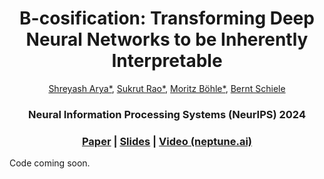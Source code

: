 <h1 align="center">B-cosification: Transforming Deep Neural Networks to be Inherently Interpretable</h1>

<div align="center">
<a href="https://www.linkedin.com/in/shrebox/">Shreyash Arya*</a>,
<a href="https://sukrutrao.github.io">Sukrut Rao*</a>,
<a href="https://moboehle.github.io">Moritz Böhle*</a>,
<a href="https://people.mpi-inf.mpg.de/~schiele">Bernt Schiele</a>

<h3 align="center">
Neural Information Processing Systems (NeurIPS) 2024
</div>
</h3>
  
<h3 align="center">
<a href="https://arxiv.org/abs/2411.00715">Paper</a>
  |
<a href="https://nips.cc/media/neurips-2024/Slides/95051.pdf">Slides</a>
  |
<a href="https://youtu.be/zSEv3KBGlJQ">Video (neptune.ai)</a>
<!-- |
<a href="https://github.com/shrebox/B-cosification/">Code</a> -->
<!-- |
<a href="">Poster</a>
|
<a href="">Video</a>
|
<a href="">Slides</a> -->
</h3>
</p>

Code coming soon.
